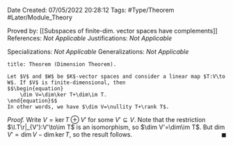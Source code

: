 <div class="topSpace"></div>

Date Created: 07/05/2022 20:28:12
Tags: #Type/Theorem #Later/Module_Theory

Proved by: [[Subspaces of finite-dim. vector spaces have complements]]
References: <i>Not Applicable</i>
Justifications: <i>Not Applicable</i>

Specializations: <i>Not Applicable</i>
Generalizations: <i>Not Applicable</i>

``` ad-Theorem
title: Theorem (Dimension Theorem).

Let $V$ and $W$ be $K$-vector spaces and consider a linear map $T:V\to W$. If $V$ is finite-dimensional, then
$$\begin{equation}
    \dim V=\dim\ker T+\dim\im T.
\end{equation}$$
In other words, we have $\dim V=\nullity T+\rank T$.

```

<i>Proof.</i> Write $V=\ker T\oplus V'$ for some $V'\subseteq V$. Note that the restriction $\l.T\r|_{V'}:V'\to\im T$ is an isomorphism, so $\dim V'=\dim\im T$. But $\dim V'=\dim V-\dim\ker T$, so the result follows.<span style="float:right;">$\blacksquare$</span>
